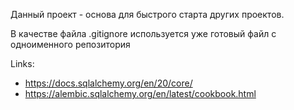 Данный проект - основа для быстрого старта других проектов.

В качестве файла .gitignore используется уже готовый файл с одноименного репозитория

Links:
- https://docs.sqlalchemy.org/en/20/core/
- https://alembic.sqlalchemy.org/en/latest/cookbook.html

